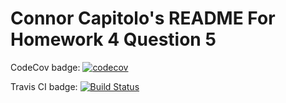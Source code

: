 # Connor Capitolo's README For Homework 4 Question 5

CodeCov badge: [![codecov](https://codecov.io/gh/connorcapitolo/cs107test/branch/master/graph/badge.svg?token=97ZIEN16ZY)](undefined)

Travis CI badge: [![Build Status](https://travis-ci.com/connorcapitolo/cs107test.svg?branch=master)](https://travis-ci.com/connorcapitolo/cs107test)
